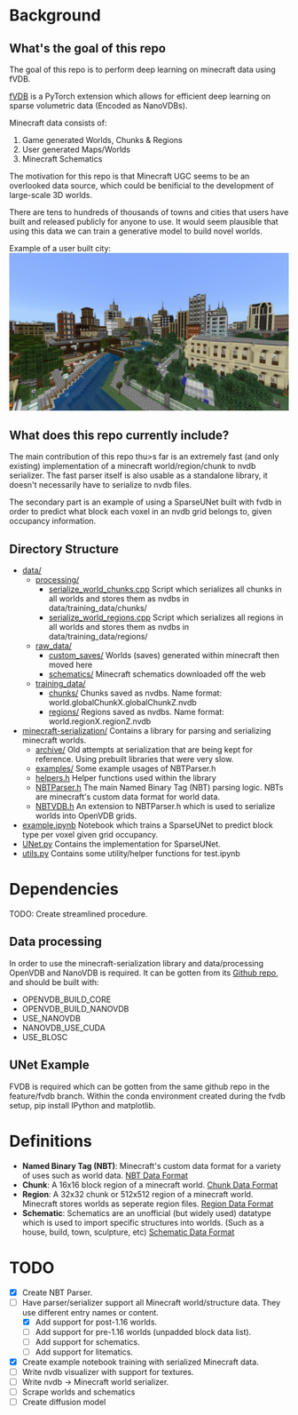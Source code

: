 # Background

## What's the goal of this repo
The goal of this repo is to perform deep learning on minecraft data using fVDB.

[fVDB](https://github.com/AcademySoftwareFoundation/openvdb/tree/feature/fvdb/fvdb) is a PyTorch extension which allows for efficient deep learning on sparse volumetric data (Encoded as NanoVDBs).

Minecraft data consists of:

1. Game generated Worlds, Chunks & Regions
2. User generated Maps/Worlds
3. Minecraft Schematics

The motivation for this repo is that Minecraft UGC seems to be an overlooked data source, which could be benificial to the development of large-scale 3D worlds.

There are tens to hundreds of thousands of towns and cities that users have built and released publicly for anyone to use. It would seem plausible that using this data we can train a generative model to build novel worlds.

Example of a user built city:
![Example City World](imgs/city.png)

## What does this repo currently include?
The main contribution of this repo thu>s far is an extremely fast (and only existing) implementation of a minecraft world/region/chunk to nvdb serializer. The fast parser itself is also usable as a standalone library, it doesn't necessarily have to serialize to nvdb files.

The secondary part is an example of using a SparseUNet built with fvdb in order to predict what block each voxel in an nvdb grid belongs to, given occupancy information.

## Directory Structure
 * [data/](./data)
    * [processing/](./data/processing/)
        * [serialize_world_chunks.cpp](./data/processing/serialize_world_chunks.cpp) Script which serializes all chunks in all worlds and stores them as nvdbs in data/training_data/chunks/
        * [serialize_world_regions.cpp](./data/processing/serialize_world_regions.cpp) Script which serializes all regions in all worlds and stores them as nvdbs in data/training_data/regions/
    * [raw_data/](./data/raw_data/)
        * [custom_saves/](./data/raw_data/custom_saves/) Worlds (saves) generated within minecraft then moved here
        * [schematics/](./data/raw_data/schematics/) Minecraft schematics downloaded off the web
    * [training_data/](./data/training_data/)
        * [chunks/](./data/training_data/chunks/) Chunks saved as nvdbs. Name format: world.globalChunkX.globalChunkZ.nvdb
        * [regions/](./data/training_data/regions/) Regions saved as nvdbs. Name format: world.regionX.regionZ.nvdb
 * [minecraft-serialization/](./minecraft-serialization) Contains a library for parsing and serializing minecraft worlds.
    * [archive/](./minecraft-serialization/archive/) Old attempts at serialization that are being kept for reference. Using prebuilt libraries that were very slow.
    * [examples/](./minecraft-serialization/examples/) Some example usages of NBTParser.h
    * [helpers.h](./minecraft-serialization/helpers.h) Helper functions used within the library
    * [NBTParser.h](./minecraft-serialization/NBTParser.h) The main Named Binary Tag (NBT) parsing logic. NBTs are minecraft's custom data format for world data.
    * [NBTVDB.h](./minecraft-serialization/NBTVDB.h) An extension to NBTParser.h which is used to serialize worlds into OpenVDB grids.
 * [example.ipynb](./example.ipynb) Notebook which trains a SparseUNet to predict block type per voxel given grid occupancy.
 * [UNet.py](./UNet.py) Contains the implementation for SparseUNet.
 * [utils.py](./utils.py) Contains some utility/helper functions for test.ipynb

# Dependencies
TODO: Create streamlined procedure.

## Data processing
In order to use the minecraft-serialization library and data/processing OpenVDB and NanoVDB is required. It can be gotten from its [Github repo](https://github.com/AcademySoftwareFoundation/openvdb.git), and should be built with:
- OPENVDB_BUILD_CORE
- OPENVDB_BUILD_NANOVDB
- USE_NANOVDB
- NANOVDB_USE_CUDA
- USE_BLOSC

## UNet Example
FVDB is required which can be gotten from the same github repo in the feature/fvdb branch. Within the conda environment created during the fvdb setup, pip install IPython and matplotlib.

# Definitions 
- **Named Binary Tag (NBT)**: Minecraft's custom data format for a variety of uses such as world data. [NBT Data Format](https://minecraft.fandom.com/wiki/NBT_format)
- **Chunk**: A 16x16 block region of a minecraft world. [Chunk Data Format](https://minecraft.fandom.com/wiki/Chunk_format)
- **Region**: A 32x32 chunk or 512x512 region of a minecraft world. Minecraft stores worlds as seperate region files. [Region Data Format](https://minecraft.fandom.com/wiki/Region_file_format)
- **Schematic**: Schematics are an unofficial (but widely used) datatype which is used to import specific structures into worlds. (Such as a house, build, town, sculpture, etc) [Schematic Data Format](https://minecraft.fandom.com/wiki/Schematic_file_format)

# TODO
- [x] Create NBT Parser.
- [ ] Have parser/serializer support all Minecraft world/structure data. They use different entry names or content.  
    - [x] Add support for post-1.16 worlds.  
    - [ ] Add support for pre-1.16 worlds (unpadded block data list).  
    - [ ] Add support for schematics.
    - [ ] Add support for litematics.
- [x] Create example notebook training with serialized Minecraft data.  
- [ ] Write nvdb visualizer with support for textures.
- [ ] Write nvdb → Minecraft world serializer.
- [ ] Scrape worlds and schematics
- [ ] Create diffusion model